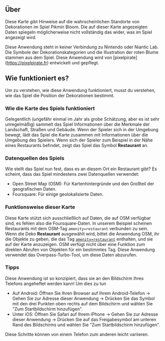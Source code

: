 ## Über

Diese Karte gibt Hinweise auf die wahrscheinlichen Standorte von Dekorationen im Spiel Pikmin Bloom. Die auf dieser Karte angezeigten Daten spiegeln möglicherweise nicht vollständig das wider, was im Spiel angezeigt wird.

Diese Anwendung steht in keiner Verbindung zu Nintendo oder Niantic Lab. Die Symbole der Dekorationskategorien und die Illustration der roten Blume stammen aus dem Spiel. Diese Anwendung wird von [pixelpirate] (https://pixelpirate.fr) entwickelt und gepflegt.

## Wie funktioniert es?

Um zu verstehen, wie diese Anwendung funktioniert, musst du verstehen, wie das Spiel die Position der Dekorationen bestimmt.

### Wie die Karte des Spiels funktioniert

Gelegentlich (ungefähr einmal im Jahr als grobe Schätzung, aber es ist sehr unregelmäßig) sammelt das Spiel Informationen über die Merkmale der Landschaft, Straßen und Gebäude.
Wenn der Spieler sich in der Umgebung bewegt, lädt das Spiel die Karte zusammen mit Informationen über die Umgebung des Spielers.
Wenn sich der Spieler zum Beispiel in der Nähe eines Restaurants befindet, zeigt das Spiel das Symbol **Restaurant** an.

### Datenquellen des Spiels

Wie stellt das Spiel nun fest, dass es an diesem Ort ein Restaurant gibt? Es scheint, dass das Spiel mindestens zwei Datenquellen verwendet:

- Open Street Map (OSM): Für Kartenhintergründe und den Großteil der geografischen Daten.
- Foursquare: Für einige geolokalisierte Daten.

### Funktionsweise dieser Karte

Diese Karte stützt sich ausschließlich auf Daten, die auf OSM verfügbar sind, es fehlen also die Foursquare-Daten. In unserem Beispiel scheinen Restaurants mit dem OSM-Tag `amenity=restaurant` verbunden zu sein.
Wenn die Deko **Restaurant** ausgewählt wird, bittet die Anwendung OSM, ihr die Objekte zu geben, die das Tag [`amenity=restaurant`](https://wiki.openstreetmap.org/wiki/Key:amenity) enthalten, und sie auf der Karte anzuzeigen.
OSM verfügt nicht über eine Funktion zum direkten Abrufen von Objekten für ein bestimmtes Tag. Diese Anwendung verwendet das Overpass-Turbo-Tool, um diese Daten abzurufen.

### Tipps

Diese Anwendung ist so konzipiert, dass sie an den Bildschirm Ihres Telefons angeheftet werden kann! Um dies zu tun
- Auf Android: Öffnen Sie Ihren Browser auf Ihrem Android-Telefon -> Gehen Sie zur Adresse dieser Anwendung -> Drücken Sie das Symbol mit den drei Punkten oben rechts auf dem Bildschirm und wählen Sie "Zum Startbildschirm hinzufügen".
- Unter iOS: Öffnen Sie Safari auf Ihrem iPhone -> Gehen Sie zur Adresse dieser Anwendung -> Drücken Sie auf das Freigabesymbol am unteren Rand des Bildschirms und wählen Sie "Zum Startbildschirm hinzufügen".

Diese Schritte können von einem Telefon zum anderen leicht variieren.